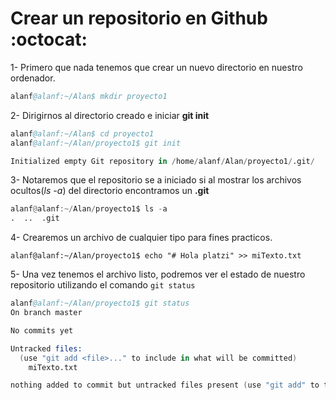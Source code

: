 # **Crear un repositorio en Github :octocat:**

1- Primero que nada tenemos que crear un nuevo directorio en nuestro ordenador.
```s
alanf@alanf:~/Alan$ mkdir proyecto1
```
2- Dirigirnos al directorio creado e iniciar **git init**
```s
alanf@alanf:~/Alan$ cd proyecto1
alanf@alanf:~/Alan/proyecto1$ git init 

Initialized empty Git repository in /home/alanf/Alan/proyecto1/.git/
```
3- Notaremos que el repositorio se a iniciado si al mostrar los archivos ocultos(*ls -a*) del directorio encontramos un **.git**
```v
alanf@alanf:~/Alan/proyecto1$ ls -a
.  ..  .git
```
4- Crearemos un archivo de cualquier tipo para fines practicos.
```vim
alanf@alanf:~/Alan/proyecto1$ echo "# Hola platzi" >> miTexto.txt
```
5- Una vez tenemos el archivo listo, podremos ver el estado de nuestro repositorio utilizando el comando `git status`
```s
alanf@alanf:~/Alan/proyecto1$ git status
On branch master

No commits yet

Untracked files:
  (use "git add <file>..." to include in what will be committed)
	miTexto.txt

nothing added to commit but untracked files present (use "git add" to track)
```